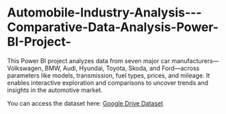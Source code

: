 # Automobile-Industry-Analysis---Comparative-Data-Analysis-Power-BI-Project-
This Power BI project analyzes data from seven major car manufacturers—Volkswagen, BMW, Audi, Hyundai, Toyota, Skoda, and Ford—across parameters like models, transmission, fuel types, prices, and mileage. It enables interactive exploration and comparisons to uncover trends and insights in the automotive market.


You can access the dataset here: [Google Drive Dataset](https://drive.google.com/file/d/16hfsj3TrOK0msKMucge9eBCq_-4mCs2w/view?usp=sharing)
